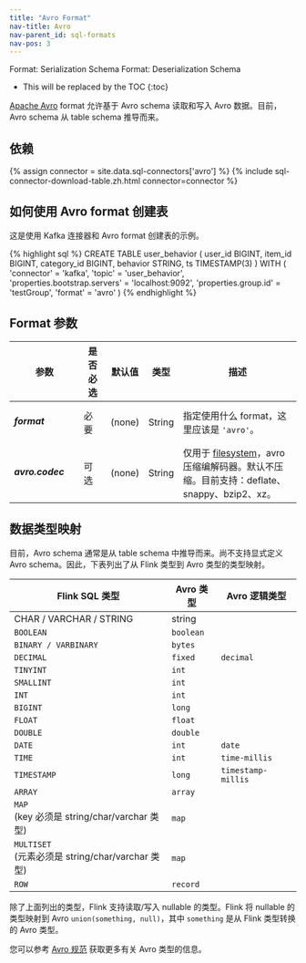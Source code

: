 ```yaml
---
title: "Avro Format"
nav-title: Avro
nav-parent_id: sql-formats
nav-pos: 3
---
```

<!--
Licensed to the Apache Software Foundation (ASF) under one
or more contributor license agreements.  See the NOTICE file
distributed with this work for additional information
regarding copyright ownership.  The ASF licenses this file
to you under the Apache License, Version 2.0 (the
"License"); you may not use this file except in compliance
with the License.  You may obtain a copy of the License at

  http://www.apache.org/licenses/LICENSE-2.0

Unless required by applicable law or agreed to in writing,
software distributed under the License is distributed on an
"AS IS" BASIS, WITHOUT WARRANTIES OR CONDITIONS OF ANY
KIND, either express or implied.  See the License for the
specific language governing permissions and limitations
under the License.
-->

<span class="label label-info">Format: Serialization Schema</span>
<span class="label label-info">Format: Deserialization Schema</span>

* This will be replaced by the TOC
{:toc}

[Apache Avro](https://avro.apache.org/) format 允许基于 Avro schema 读取和写入 Avro 数据。目前，Avro schema 从 table schema 推导而来。

依赖
------------

{% assign connector = site.data.sql-connectors['avro'] %} 
{% include sql-connector-download-table.zh.html 
    connector=connector
%}

如何使用 Avro format 创建表
----------------

这是使用 Kafka 连接器和 Avro format 创建表的示例。

<div class="codetabs" markdown="1">
<div data-lang="SQL" markdown="1">
{% highlight sql %}
CREATE TABLE user_behavior (
  user_id BIGINT,
  item_id BIGINT,
  category_id BIGINT,
  behavior STRING,
  ts TIMESTAMP(3)
) WITH (
 'connector' = 'kafka',
 'topic' = 'user_behavior',
 'properties.bootstrap.servers' = 'localhost:9092',
 'properties.group.id' = 'testGroup',
 'format' = 'avro'
)
{% endhighlight %}
</div>
</div>

Format 参数
----------------

<table class="table table-bordered">
    <thead>
      <tr>
        <th class="text-left" style="width: 25%">参数</th>
        <th class="text-center" style="width: 10%">是否必选</th>
        <th class="text-center" style="width: 10%">默认值</th>
        <th class="text-center" style="width: 10%">类型</th>
        <th class="text-center" style="width: 45%">描述</th>
      </tr>
    </thead>
    <tbody>
    <tr>
      <td><h5>format</h5></td>
      <td>必要</td>
      <td style="word-wrap: break-word;">(none)</td>
      <td>String</td>
      <td>指定使用什么 format，这里应该是 <code>'avro'</code>。</td>
    </tr>
    <tr>
      <td><h5>avro.codec</h5></td>
      <td>可选</td>
      <td style="word-wrap: break-word;">(none)</td>
      <td>String</td>
      <td>仅用于 <a href="{% link dev/table/connectors/filesystem.zh.md %}">filesystem</a>，avro 压缩编解码器。默认不压缩。目前支持：deflate、snappy、bzip2、xz。</td>
    </tr>
    </tbody>
</table>

数据类型映射
----------------

目前，Avro schema 通常是从 table schema 中推导而来。尚不支持显式定义 Avro schema。因此，下表列出了从 Flink 类型到 Avro 类型的类型映射。

<table class="table table-bordered">
    <thead>
      <tr>
        <th class="text-left">Flink SQL 类型</th>
        <th class="text-left">Avro 类型</th>
        <th class="text-left">Avro 逻辑类型</th>
      </tr>
    </thead>
    <tbody>
    <tr>
      <td>CHAR / VARCHAR / STRING</td>
      <td>string</td>
      <td></td>
    </tr>
    <tr>
      <td><code>BOOLEAN</code></td>
      <td><code>boolean</code></td>
      <td></td>
    </tr>
    <tr>
      <td><code>BINARY / VARBINARY</code></td>
      <td><code>bytes</code></td>
      <td></td>
    </tr>
    <tr>
      <td><code>DECIMAL</code></td>
      <td><code>fixed</code></td>
      <td><code>decimal</code></td>
    </tr>
    <tr>
      <td><code>TINYINT</code></td>
      <td><code>int</code></td>
      <td></td>
    </tr>
    <tr>
      <td><code>SMALLINT</code></td>
      <td><code>int</code></td>
      <td></td>
    </tr>
    <tr>
      <td><code>INT</code></td>
      <td><code>int</code></td>
      <td></td>
    </tr>
    <tr>
      <td><code>BIGINT</code></td>
      <td><code>long</code></td>
      <td></td>
    </tr>
    <tr>
      <td><code>FLOAT</code></td>
      <td><code>float</code></td>
      <td></td>
    </tr>
    <tr>
      <td><code>DOUBLE</code></td>
      <td><code>double</code></td>
      <td></td>
    </tr>
    <tr>
      <td><code>DATE</code></td>
      <td><code>int</code></td>
      <td><code>date</code></td>
    </tr>
    <tr>
      <td><code>TIME</code></td>
      <td><code>int</code></td>
      <td><code>time-millis</code></td>
    </tr>
    <tr>
      <td><code>TIMESTAMP</code></td>
      <td><code>long</code></td>
      <td><code>timestamp-millis</code></td>
    </tr>
    <tr>
      <td><code>ARRAY</code></td>
      <td><code>array</code></td>
      <td></td>
    </tr>
    <tr>
      <td><code>MAP</code><br>
      (key 必须是 string/char/varchar 类型)</td>
      <td><code>map</code></td>
      <td></td>
    </tr>
    <tr>
      <td><code>MULTISET</code><br>
      (元素必须是 string/char/varchar 类型)</td>
      <td><code>map</code></td>
      <td></td>
    </tr>
    <tr>
      <td><code>ROW</code></td>
      <td><code>record</code></td>
      <td></td>
    </tr>
    </tbody>
</table>

除了上面列出的类型，Flink 支持读取/写入 nullable 的类型。Flink 将 nullable 的类型映射到 Avro `union(something, null)`，其中 `something` 是从 Flink 类型转换的 Avro 类型。

您可以参考 [Avro 规范](https://avro.apache.org/docs/current/spec.html) 获取更多有关 Avro 类型的信息。
